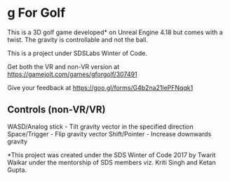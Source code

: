 # g For Golf

This is a 3D golf game developed* on Unreal Engine 4.18 but comes with a twist.
The gravity is controllable and not the ball.

This is a project under SDSLabs Winter of Code. 

Get both the VR and non-VR version at https://gamejolt.com/games/gforgolf/307491

Give your feedback at https://goo.gl/forms/G4b2na21lePFNqqk1

## Controls (non-VR/VR)

WASD/Analog stick - Tilt gravity vector in the specified direction
Space/Trigger - Flip gravity vector
Shift/Pointer - Increase downwards gravity
  
*This project was created under the SDS Winter of Code 2017 by Twarit Waikar under the mentorship of SDS members viz. Kriti Singh and Ketan Gupta.
